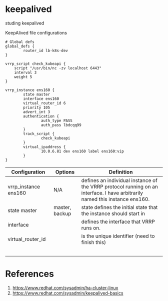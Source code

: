 # keepalived
studing keepalived

KeepAlived file configurations

```
# Global defs
global_defs {
        router_id lb-k8s-dev
}

vrrp_script check_kubeapi {
    script "/usr/bin/nc -zv localhost 6443" 
    interval 3
    weight 5
}

vrrp_instance ens160 {
        state master
        interface ens160
        virtual_router_id 6
        priority 105
        advert_int 3
        authentication {
                auth_type PASS
                auth_pass lbdcqq99
        }
        track_script {
                check_kubeapi
        }
        virtual_ipaddress {
                10.0.6.81 dev ens160 label ens160:vip
        }
}

```
| Configuration        | Options        | Definition                                                                                                                  |
|----------------------|----------------|-----------------------------------------------------------------------------------------------------------------------------|
| vrrp_instance ens160 | N/A            | defines an individual instance of the VRRP protocol running on an interface. I have arbitrarily named this instance ens160. |
| state master         | master, backup | state defines the initial state that the instance should start in                                                           |
| interface            |                | defines the interface that VRRP runs on.                                                                                    |
| virtual_router_id    |                | is the unique identifier  (need to finish this)                                                                             |
|                      |                |                                                                                                                             |
|                      |                |                                                                                                                             |
|                      |                |                                                                                                                             |
|                      |                |                                                                                                                             |
|                      |                |                                                                                                                             |

# References

1. https://www.redhat.com/sysadmin/ha-cluster-linux
2. https://www.redhat.com/sysadmin/keepalived-basics
